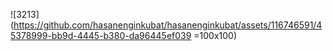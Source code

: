 ![3213](https://github.com/hasanenginkubat/hasanenginkubat/assets/116746591/45378999-bb9d-4445-b380-da96445ef039 =100x100)
